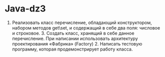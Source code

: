# Java-dz3
1. Реализовать класс перечисление, обладающий конструктором, набором методов get\set, и содержащий в себе два поля: числовое и строковое. 3. Создать класс, хранящий в себе данное перечисление. При написании использовать архитектуру проектирования «Фабрика» (Factory) 2. Написать тестовую программу, которая продемонстрирует работу класса.
